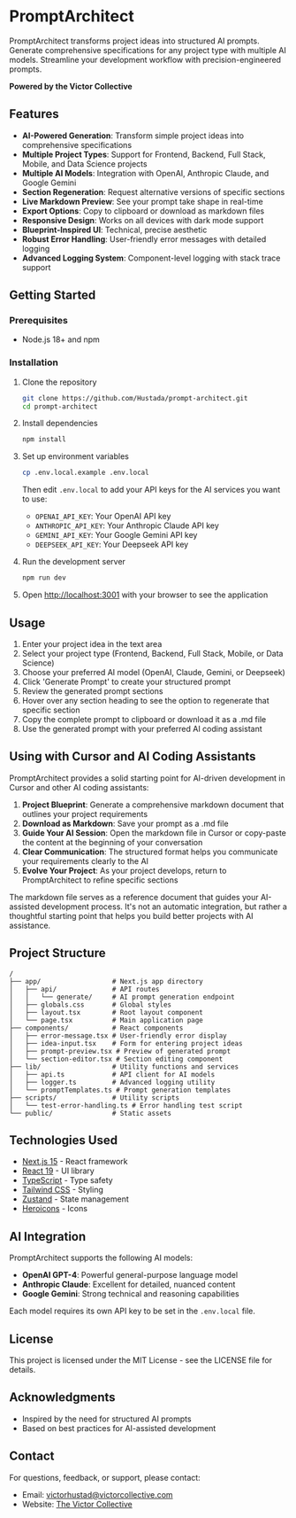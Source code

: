 # PromptArchitect

PromptArchitect transforms project ideas into structured AI prompts. Generate comprehensive specifications for any project type with multiple AI models. Streamline your development workflow with precision-engineered prompts.

**Powered by the Victor Collective**

## Features

- **AI-Powered Generation**: Transform simple project ideas into comprehensive specifications
- **Multiple Project Types**: Support for Frontend, Backend, Full Stack, Mobile, and Data Science projects
- **Multiple AI Models**: Integration with OpenAI, Anthropic Claude, and Google Gemini
- **Section Regeneration**: Request alternative versions of specific sections
- **Live Markdown Preview**: See your prompt take shape in real-time
- **Export Options**: Copy to clipboard or download as markdown files
- **Responsive Design**: Works on all devices with dark mode support
- **Blueprint-Inspired UI**: Technical, precise aesthetic
- **Robust Error Handling**: User-friendly error messages with detailed logging
- **Advanced Logging System**: Component-level logging with stack trace support

## Getting Started

### Prerequisites

- Node.js 18+ and npm

### Installation

1. Clone the repository
   ```bash
   git clone https://github.com/Hustada/prompt-architect.git
   cd prompt-architect
   ```

2. Install dependencies
   ```bash
   npm install
   ```

3. Set up environment variables
   ```bash
   cp .env.local.example .env.local
   ```
   Then edit `.env.local` to add your API keys for the AI services you want to use:
   - `OPENAI_API_KEY`: Your OpenAI API key
   - `ANTHROPIC_API_KEY`: Your Anthropic Claude API key
   - `GEMINI_API_KEY`: Your Google Gemini API key
   - `DEEPSEEK_API_KEY`: Your Deepseek API key

4. Run the development server
   ```bash
   npm run dev
   ```

5. Open [http://localhost:3001](http://localhost:3001) with your browser to see the application

## Usage

1. Enter your project idea in the text area
2. Select your project type (Frontend, Backend, Full Stack, Mobile, or Data Science)
3. Choose your preferred AI model (OpenAI, Claude, Gemini, or Deepseek)
4. Click 'Generate Prompt' to create your structured prompt
5. Review the generated prompt sections
6. Hover over any section heading to see the option to regenerate that specific section
7. Copy the complete prompt to clipboard or download it as a .md file
8. Use the generated prompt with your preferred AI coding assistant

## Using with Cursor and AI Coding Assistants

PromptArchitect provides a solid starting point for AI-driven development in Cursor and other AI coding assistants:

1. **Project Blueprint**: Generate a comprehensive markdown document that outlines your project requirements
2. **Download as Markdown**: Save your prompt as a .md file
3. **Guide Your AI Session**: Open the markdown file in Cursor or copy-paste the content at the beginning of your conversation
4. **Clear Communication**: The structured format helps you communicate your requirements clearly to the AI
5. **Evolve Your Project**: As your project develops, return to PromptArchitect to refine specific sections

The markdown file serves as a reference document that guides your AI-assisted development process. It's not an automatic integration, but rather a thoughtful starting point that helps you build better projects with AI assistance.

## Project Structure

```
/
├── app/                  # Next.js app directory
│   ├── api/              # API routes
│   │   └── generate/     # AI prompt generation endpoint
│   ├── globals.css       # Global styles
│   ├── layout.tsx        # Root layout component
│   └── page.tsx          # Main application page
├── components/           # React components
│   ├── error-message.tsx # User-friendly error display
│   ├── idea-input.tsx    # Form for entering project ideas
│   ├── prompt-preview.tsx # Preview of generated prompt
│   └── section-editor.tsx # Section editing component
├── lib/                  # Utility functions and services
│   ├── api.ts            # API client for AI models
│   ├── logger.ts         # Advanced logging utility
│   └── promptTemplates.ts # Prompt generation templates
├── scripts/              # Utility scripts
│   └── test-error-handling.ts # Error handling test script
└── public/               # Static assets
```

## Technologies Used

- [Next.js 15](https://nextjs.org/) - React framework
- [React 19](https://react.dev/) - UI library
- [TypeScript](https://www.typescriptlang.org/) - Type safety
- [Tailwind CSS](https://tailwindcss.com/) - Styling
- [Zustand](https://github.com/pmndrs/zustand) - State management
- [Heroicons](https://heroicons.com/) - Icons

## AI Integration

PromptArchitect supports the following AI models:

- **OpenAI GPT-4**: Powerful general-purpose language model
- **Anthropic Claude**: Excellent for detailed, nuanced content
- **Google Gemini**: Strong technical and reasoning capabilities

Each model requires its own API key to be set in the `.env.local` file.

## License

This project is licensed under the MIT License - see the LICENSE file for details.

## Acknowledgments

- Inspired by the need for structured AI prompts
- Based on best practices for AI-assisted development

## Contact

For questions, feedback, or support, please contact:

- Email: victorhustad@victorcollective.com
- Website: [The Victor Collective](https://victorcollective.com)
